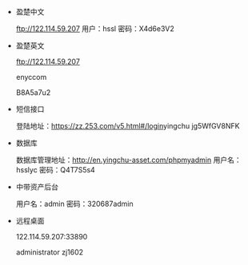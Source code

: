 * 盈楚中文

   ftp://122.114.59.207	
   ​用户：hssl
   密码：X4d6e3V2

* 盈楚英文

  ftp://122.114.59.207	

  ​enyccom

  B8A5a7u2

* 短信接口

  ​登陆地址：https://zz.253.com/v5.html#/login
  ​yingchu
  ​jg5WfGV8NFK

* 数据库

  数据库管理地址：http://en.yingchu-asset.com/phpmyadmin
  用户名：hsslyc
  密码：Q4T7S5s4

* 中带资产后台

   用户名：admin
   密码：320687admin

* 远程桌面

   122.114.59.207:33890	

   administrator
   zj1602

